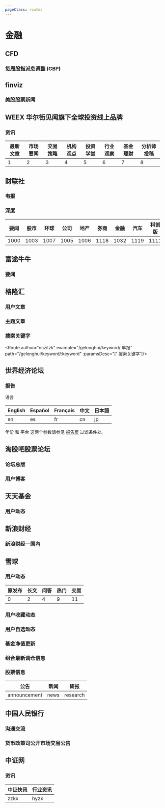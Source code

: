 ```yaml
---
pageClass: routes
---
```


# 金融

## CFD

### 每周股指派息调整 (GBP)

<Route author="HenryQW" example="/cfd/div_gbp" path="/cfd/div_gbp" />

## finviz

### 美股股票新闻

<Route author="HenryQW" example="/finviz/news/AAPL" path="/finviz/news/:ticker" :paramsDesc="['股票代码']"/>

## WEEX 华尔街见闻旗下全球投资线上品牌

### 资讯

<Route author="SChen1024" example="/weexcn/news/1" path="/weexcn/news/:typeid" :paramsDesc="['栏目代码, 按照表列出']" />

| 最新文章 | 市场要闻 | 交易策略 | 机构观点 | 投资学堂 | 行业观察 | 基金理财 | 分析师投稿 |
| -------- | -------- | -------- | -------- | -------- | -------- | -------- | ---------- |
| 1        | 2        | 3        | 4        | 5        | 6        | 7        | 8          |

## 财联社

### 电报

<Route author="nczitzk" example="/cls/telegraph" path="/cls/telegraph"/>

### 深度

<Route author="nczitzk" example="/cls/depth/1000" path="/cls/depth/:caty" :paramsDesc="['分类代码，可在首页导航栏的目标网址 URL 中找到']">

| 要闻 | 股市 | 环球 | 公司 | 地产 | 券商 | 金融 | 汽车 | 科创版 |
| ---- | ---- | ---- | ---- | ---- | ---- | ---- | ---- | ------ |
| 1000 | 1003 | 1007 | 1005 | 1006 | 1118 | 1032 | 1119 | 1111   |

</Route>

## 富途牛牛

### 要闻

<Route author="Wsine" example="/futunn/highlights" path="/futunn/highlights" />

## 格隆汇

### 用户文章

<Route author="nczitzk" example="/gelonghui/user/5273" path="/gelonghui/user/:id" :paramsDesc="['用户编号, 可在用户页 URL 中找到']"/>

### 主题文章

<Route author="nczitzk" example="/gelonghui/subject/4" path="/gelonghui/subject/:id"  :paramsDesc="['主题编号, 可在主题页 URL 中找到']"/>

### 搜索关键字

&lt;Route author="nczitzk" example="/gelonghui/keyword/ 早报" path="/gelonghui/keyword/:keyword" :paramsDesc="[' 搜索关键字']/>

## 世界经济论坛

### 报告

<Route author="nczitzk" example="/weforum/report" path="/weforum/report/:lang?/:year?/:platform?" :paramsDesc="['语言，见下表，默认为 `en`', '年份，对应年份过滤条件，默认为 `所有`', '平台，对应平台过滤条件，默认为 `所有`']">

语言

| English | Español | Français | 中文 | 日本語 |
| ------- | ------- | -------- | ---- | ------ |
| en      | es      | fr       | cn   | jp     |

年份 和 平台 这两个参数请参见 [报告页](https://www.weforum.org/reports) 过滤条件处。

</Route>

## 淘股吧股票论坛

### 论坛总版

<Route author="emdoe" example="/taoguba/index" path="/taoguba/index"/>

### 用户博客

<Route author="emdoe" example="/taoguba/user/252069" path="/taoguba/user/:uid" :paramsDesc="['用户 id']" />

## 天天基金

### 用户动态

<Route author="zidekuls" example="/eastmoney/user/6551094298949188" path="/eastmoney/user/:uid" :paramsDesc="['用户 id, 可在用户主页 URL 中找到']"/>

## 新浪财经

### 新浪财经－国內

<Route author="yubinbai" example="/sina/finance" path="/sina/finance" />

## 雪球

### 用户动态

<Route author="imlonghao" example="/xueqiu/user/8152922548" path="/xueqiu/user/:id/:type?" :paramsDesc="['用户 id, 可在用户主页 URL 中找到', '动态的类型, 不填则默认全部']">

| 原发布 | 长文 | 问答 | 热门 | 交易 |
| ------ | ---- | ---- | ---- | ---- |
| 0      | 2    | 4    | 9    | 11   |

</Route>

### 用户收藏动态

<Route author="imlonghao" example="/xueqiu/favorite/8152922548" path="/xueqiu/favorite/:id" :paramsDesc="['用户 id, 可在用户主页 URL 中找到']"/>

### 用户自选动态

<Route author="hillerliao" example="/xueqiu/user_stock/1247347556" path="/xueqiu/user_stock/:id" :paramsDesc="['用户 id, 可在用户主页 URL 中找到']"/>

### 基金净值更新

<Route author="HenryQW" example="/xueqiu/fund/040008" path="/xueqiu/fund/:id" :paramsDesc="['基金代码, 可在基金主页 URL 中找到. 此路由的数据为场外基金 (`F`开头)']"/>

### 组合最新调仓信息

<Route author="ZhishanZhang" example="/xueqiu/p/ZH1288184" path="/xueqiu/snb/:id" :paramsDesc="['组合代码, 可在组合主页 URL 中找到.']"/>

### 股票信息

<Route author="YuYang" example="/xueqiu/stock_info/SZ000002" path="/xueqiu/stock_info/:id/:type?" :paramsDesc="['股票代码（需要带上交易所）', '动态的类型, 不填则为股票公告']">

| 公告         | 新闻 | 研报     |
| ------------ | ---- | -------- |
| announcement | news | research |

</Route>

## 中国人民银行

### 沟通交流

<Route author="nczitzk" example="/pbc/goutongjiaoliu" path="/pbc/goutongjiaoliu"/>

### 货币政策司公开市场交易公告

<Route author="nczitzk" example="/pbc/tradeAnnouncement" path="/pbc/tradeAnnouncement"/>

## 中证网

### 资讯

<Route author="nczitzk" example="/cs/news/zzkx" path="/cs/news/:caty" :paramsDesc="['资讯类型']">

| 中证快讯 | 行业资讯 |
| -------- | -------- |
| zzkx     | hyzx     |

</Route>
